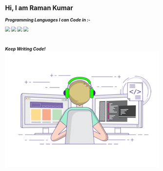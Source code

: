 ## Hi, I am Raman Kumar

***Programming Languages I can Code in :-***
<p>
<img src="https://cdn.jsdelivr.net/npm/programming-languages-logos/src/python/python.png" height="100">
<img src="https://cdn.jsdelivr.net/npm/programming-languages-logos/src/cpp/cpp.png" height="100">
<img src="https://cdn.jsdelivr.net/npm/programming-languages-logos/src/java/java.png" height="100">
<img src="https://cdn.jsdelivr.net/npm/programming-languages-logos/src/javascript/javascript.png" height="100">
</p>
<br>

***Keep Writing Code!***
<br>
<img src="/resources/coder.gif">
